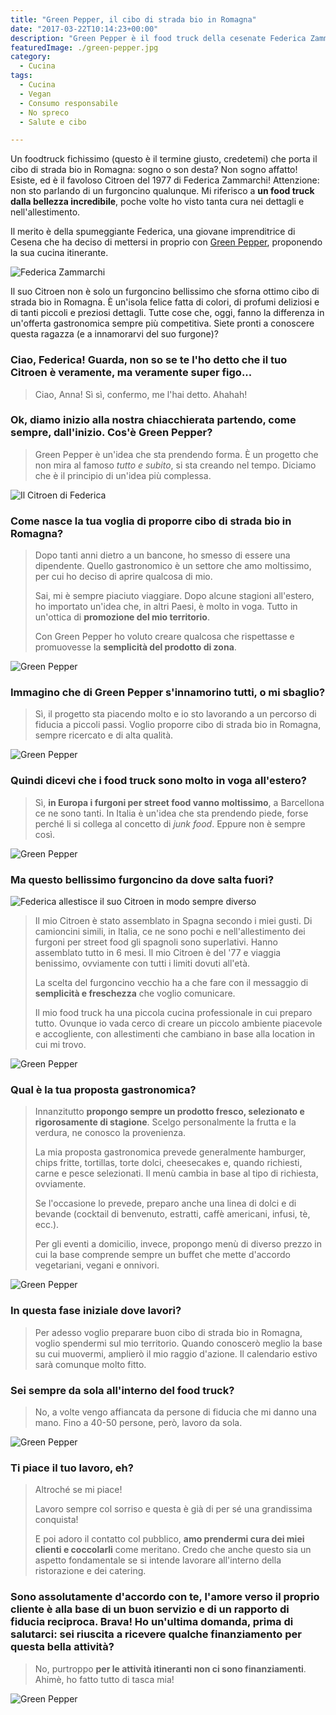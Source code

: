 ```yaml
---
title: "Green Pepper, il cibo di strada bio in Romagna"
date: "2017-03-22T10:14:23+00:00"
description: "Green Pepper è il food truck della cesenate Federica Zammarchi che, con tutta la sua passione, porta il cibo di strada bio in Romagna."
featuredImage: ./green-pepper.jpg
category:
  - Cucina
tags:
  - Cucina
  - Vegan
  - Consumo responsabile
  - No spreco
  - Salute e cibo

---
```

Un foodtruck fichissimo (questo è il termine giusto, credetemi) che porta il cibo di strada bio in Romagna: sogno o son desta?
Non sogno affatto! Esiste, ed è il favoloso Citroen del 1977 di Federica Zammarchi!
Attenzione: non sto parlando di un furgoncino qualunque. Mi riferisco a **un food truck dalla bellezza incredibile**, poche volte ho visto tanta cura nei dettagli e nell'allestimento.

Il merito è della spumeggiante Federica, una giovane imprenditrice di Cesena che ha deciso di mettersi in proprio con [Green Pepper](https://www.facebook.com/greenpepperfoodtruck/), proponendo la sua cucina itinerante.

![Federica Zammarchi](./federica.jpg)

Il suo Citroen non è solo un furgoncino bellissimo che sforna ottimo cibo di strada bio in Romagna. È un'isola felice fatta di colori, di profumi deliziosi e di tanti piccoli e preziosi dettagli. Tutte cose che, oggi, fanno la differenza in un'offerta gastronomica sempre più competitiva.
Siete pronti a conoscere questa ragazza (e a innamorarvi del suo furgone)?

### Ciao, Federica! Guarda, non so se te l'ho detto che il tuo Citroen è veramente, ma veramente super figo...

> Ciao, Anna! Sì sì, confermo, me l'hai detto. Ahahah!

### Ok, diamo inizio alla nostra chiacchierata partendo, come sempre, dall'inizio. Cos'è Green Pepper?

> Green Pepper è un'idea che sta prendendo forma. È un progetto che non mira al famoso _tutto e subito_, si sta creando nel tempo. Diciamo che è il principio di un'idea più complessa.

![Il Citroen di Federica](./green-pepper-2.jpg)

### Come nasce la tua voglia di proporre cibo di strada bio in Romagna?

> Dopo tanti anni dietro a un bancone, ho smesso di essere una dipendente. Quello gastronomico è un settore che amo moltissimo, per cui ho deciso di aprire qualcosa di mio.
>
> Sai, mi è sempre piaciuto viaggiare. Dopo alcune stagioni all'estero, ho importato un'idea che, in altri Paesi, è molto in voga. Tutto in un'ottica di **promozione del mio territorio**.
>
> Con Green Pepper ho voluto creare qualcosa che rispettasse e promuovesse la **semplicità del prodotto di zona**.

![Green Pepper](./green-pepper-f6.jpg)

### Immagino che di Green Pepper s'innamorino tutti, o mi sbaglio?

> Sì, il progetto sta piacendo molto e io sto lavorando a un percorso di fiducia a piccoli passi. Voglio proporre cibo di strada bio in Romagna, sempre ricercato e di alta qualità.

![Green Pepper](./green-pepper-f7.jpg)

### Quindi dicevi che i food truck sono molto in voga all'estero?

> Sì, **in Europa i furgoni per street food vanno moltissimo**, a Barcellona ce ne sono tanti. In Italia è un'idea che sta prendendo piede, forse perché li si collega al concetto di _junk food_. Eppure non è sempre così.

![Green Pepper](./green-pepper-f8.jpg)

### Ma questo bellissimo furgoncino da dove salta fuori?

![Federica allestisce il suo Citroen in modo sempre diverso](./green-pepper-3.jpg)

> Il mio Citroen è stato assemblato in Spagna secondo i miei gusti. Di camioncini simili, in Italia, ce ne sono pochi e nell'allestimento dei furgoni per street food gli spagnoli sono superlativi. Hanno assemblato tutto in 6 mesi. Il mio Citroen è del '77 e viaggia benissimo, ovviamente con tutti i limiti dovuti all'età.
>
> La scelta del furgoncino vecchio ha a che fare con il messaggio di **semplicità e freschezza** che voglio comunicare.
>
> Il mio food truck ha una piccola cucina professionale in cui preparo tutto. Ovunque io vada cerco di creare un piccolo ambiente piacevole e accogliente, con allestimenti che cambiano in base alla location in cui mi trovo.

![Green Pepper](./green-pepper-f1.jpg)

### Qual è la tua proposta gastronomica?

> Innanzitutto **propongo sempre un prodotto fresco, selezionato e rigorosamente di stagione**. Scelgo personalmente la frutta e la verdura, ne conosco la provenienza.
>
> La mia proposta gastronomica prevede generalmente hamburger, chips fritte, tortillas, torte dolci, cheesecakes e, quando richiesti, carne e pesce selezionati. Il menù cambia in base al tipo di richiesta, ovviamente.
>
> Se l'occasione lo prevede, preparo anche una linea di dolci e di bevande (cocktail di benvenuto, estratti, caffè americani, infusi, tè, ecc.).
>
> Per gli eventi a domicilio, invece, propongo menù di diverso prezzo in cui la base comprende sempre un buffet che mette d'accordo vegetariani, vegani e onnivori.

![Green Pepper](./green-pepper-f3.jpg)

### In questa fase iniziale dove lavori?

> Per adesso voglio preparare buon cibo di strada bio in Romagna, voglio spendermi sul mio territorio. Quando conoscerò meglio la base su cui muovermi, amplierò il mio raggio d'azione. Il calendario estivo sarà comunque molto fitto.

### Sei sempre da sola all'interno del food truck?

> No, a volte vengo affiancata da persone di fiducia che mi danno una mano. Fino a 40-50 persone, però, lavoro da sola.

![Green Pepper](./green-pepper-f4.jpg)

### Ti piace il tuo lavoro, eh?

> Altroché se mi piace!
>
> Lavoro sempre col sorriso e questa è già di per sé una grandissima conquista!
>
> E poi adoro il contatto col pubblico, **amo prendermi cura dei miei clienti e coccolarli** come meritano. Credo che anche questo sia un aspetto fondamentale se si intende lavorare all'interno della ristorazione e dei catering.

### Sono assolutamente d'accordo con te, l'amore verso il proprio cliente è alla base di un buon servizio e di un rapporto di fiducia reciproca. Brava! Ho un'ultima domanda, prima di salutarci: sei riuscita a ricevere qualche finanziamento per questa bella attività?

> No, purtroppo **per le attività itineranti non ci sono finanziamenti**. Ahimè, ho fatto tutto di tasca mia!

![Green Pepper](./green-pepper-f5.jpg)
